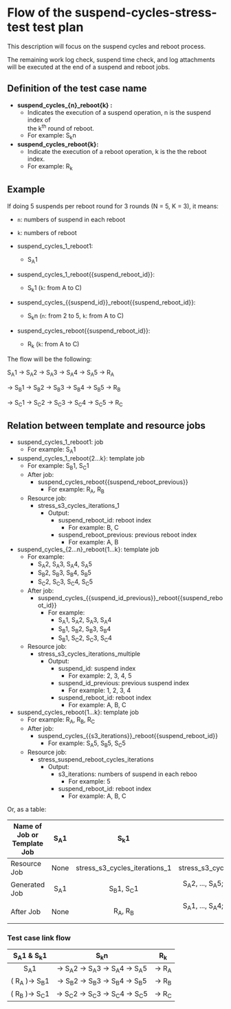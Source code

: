 # Flow of the suspend-cycles-stress-test test plan

This description will focus on the suspend cycles and reboot process.

The remaining work log check, suspend time check, and log attachments will be
executed at the end of a suspend and reboot jobs.

## Definition of the test case name

- **suspend\_cycles\_{n}\_reboot{k} :**
  - Indicates the execution of a suspend operation, n is the suspend index of\
    the k<sup>th</sup> round of reboot.
  - For example: S<sub>k</sub>n
- **suspend\_cycles\_reboot{k}:**
  - Indicate the execution of a reboot operation, k is the the reboot index.
  - For example: R<sub>k</sub>

## Example

If doing 5 suspends per reboot round for 3 rounds (N = 5, K = 3), it means:

- `n`: numbers of suspend  in each reboot
- `k`: numbers of reboot

- suspend\_cycles\_1\_reboot1:
  - S<sub>A</sub>1
- suspend\_cycles_1\_reboot{{suspend\_reboot\_id}}:
  - S<sub>k</sub>1 (`k`: from A to C)
- suspend\_cycles\_{{suspend\_id}}\_reboot{{suspend\_reboot\_id}}:
  - S<sub>k</sub>n (`n`: from 2 to 5, `k`: from A to C)
- suspend\_cycles\_reboot{{suspend\_reboot\_id}}:
  - R<sub>k</sub> (`k`: from A to C)

The flow will be the following:

S<sub>A</sub>1 &rarr; S<sub>A</sub>2 &rarr; S<sub>A</sub>3 &rarr; S<sub>A</sub>4 &rarr; S<sub>A</sub>5 &rarr; R<sub>A</sub>

&rarr; S<sub>B</sub>1 &rarr; S<sub>B</sub>2 &rarr; S<sub>B</sub>3 &rarr; S<sub>B</sub>4 &rarr; S<sub>B</sub>5 &rarr; R<sub>B</sub>

&rarr; S<sub>C</sub>1 &rarr; S<sub>C</sub>2 &rarr; S<sub>C</sub>3 &rarr; S<sub>C</sub>4 &rarr; S<sub>C</sub>5 &rarr; R<sub>C</sub>

## Relation between template and resource jobs

- suspend\_cycles\_1\_reboot1: job
  - For example: S<sub>A</sub>1
- suspend\_cycles\_1\_reboot{2...k}: template job
  - For example: S<sub>B</sub>1, S<sub>C</sub>1
  - After job:
    - suspend\_cycles\_reboot{{suspend\_reboot\_previous}}
      - For example: R<sub>A</sub>,  R<sub>B</sub>
  - Resource job:
    - stress\_s3\_cycles\_iterations\_1
      - Output:
        - suspend\_reboot\_id: reboot index
          - For example: B, C
        - suspend\_reboot\_previous: previous reboot index
          - For example: A, B
- suspend\_cycles\_{2…n}\_reboot{1...k}: template job
  - For example:
    - S<sub>A</sub>2, S<sub>A</sub>3, S<sub>A</sub>4, S<sub>A</sub>5
    - S<sub>B</sub>2, S<sub>B</sub>3, S<sub>B</sub>4, S<sub>B</sub>5
    - S<sub>C</sub>2, S<sub>C</sub>3, S<sub>C</sub>4, S<sub>C</sub>5
  - After job:
    - suspend\_cycles\_{{suspend\_id\_previous}}\_reboot{{suspend\_reboot\_id}}
      - For example:
        - S<sub>A</sub>1, S<sub>A</sub>2, S<sub>A</sub>3, S<sub>A</sub>4
        - S<sub>B</sub>1, S<sub>B</sub>2, S<sub>B</sub>3, S<sub>B</sub>4
        - S<sub>B</sub>1, S<sub>C</sub>2, S<sub>C</sub>3, S<sub>C</sub>4
  - Resource job:
    - stress\_s3\_cycles\_iterations\_multiple
      - Output:
        - suspend\_id: suspend index
          - For example: 2, 3, 4, 5
        - suspend\_id\_previous: previous suspend index
          - For example: 1, 2, 3, 4
        - suspend\_reboot\_id: reboot index
          - For example: A, B, C
- suspend\_cycles\_reboot{1...k}: template job
  - For example: R<sub>A</sub>, R<sub>B</sub>, R<sub>C</sub>
  - After job:
    - suspend\_cycles\_{{s3\_iterations}}\_reboot{{suspend\_reboot\_id}}
      - For example: S<sub>A</sub>5, S<sub>B</sub>5, S<sub>C</sub>5
  - Resource job:
    - stress\_suspend\_reboot\_cycles\_iterations
      - Output:
        - s3\_iterations: numbers of suspend  in each reboo
          - For example: 5
        - suspend\_reboot\_id: reboot index
          - For example: A, B, C

Or, as a table:

| Name of Job or Template Job | S<sub>A</sub>1 |          S<sub>k</sub>1           |                                                S<sub>k</sub>n                                                 |                 R<sub>k</sub>                  |
| --------------------------- |:--------------:|:---------------------------------:|:-------------------------------------------------------------------------------------------------------------:|:----------------------------------------------:|
| Resource Job               |      None      | stress\_s3\_cycles\_iterations\_1 |                                   stress\_s3\_cycles\_iterations\_multiple                                    |  stress\_suspend\_reboot\_cycles\_iterations   |
| Generated Job               | S<sub>A</sub>1 |  S<sub>B</sub>1, S<sub>C</sub>1   | S<sub>A</sub>2, ..., S<sub>A</sub>5; S<sub>B</sub>2, ..., S<sub>B</sub>5; S<sub>C</sub>2, ..., S<sub>C</sub>5 |  R<sub>A</sub>, R<sub>B</sub>, R<sub>C</sub>   |
| After Job                   |      None      |   R<sub>A</sub>,  R<sub>B</sub>   | S<sub>A</sub>1, ..., S<sub>A</sub>4; S<sub>B</sub>1, ..., S<sub>B</sub>4; S<sub>C</sub>1, ..., S<sub>C</sub>4 | S<sub>A</sub>5, S<sub>B</sub>5, S<sub>C</sub>5 |

### Test case link flow

|    S<sub>A</sub>1  & S<sub>k</sub>1    |                                     S<sub>k</sub>n                                      |    R<sub>k</sub>     |
|:--------------------------------------:|:---------------------------------------------------------------------------------------:|:--------------------:|
|             S<sub>A</sub>1             | &rarr; S<sub>A</sub>2 &rarr; S<sub>A</sub>3 &rarr; S<sub>A</sub>4 &rarr; S<sub>A</sub>5 | &rarr; R<sub>A</sub> |
| ( R<sub>A</sub> )&rarr; S<sub>B</sub>1 | &rarr; S<sub>B</sub>2 &rarr; S<sub>B</sub>3 &rarr; S<sub>B</sub>4 &rarr; S<sub>B</sub>5 | &rarr; R<sub>B</sub> |
| ( R<sub>B</sub> )&rarr; S<sub>C</sub>1 | &rarr; S<sub>C</sub>2 &rarr; S<sub>C</sub>3 &rarr; S<sub>C</sub>4 &rarr; S<sub>C</sub>5 | &rarr; R<sub>C</sub> |
<!-- markdownlint-enbale MD033 -->
